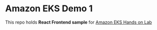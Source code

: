 # Amazon EKS Demo  1
This repo holds **React Frontend sample** for [Amazon EKS Hands on Lab](https://master.d3s71i2n51x60t.amplifyapp.com/ko/)
